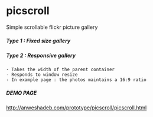 # picscroll
Simple scrollable flickr picture gallery

##### Type 1 : Fixed size gallery

##### Type 2 : Responsive gallery
```
- Takes the width of the parent container
- Responds to window resize
- In example page : the photos maintains a 16:9 ratio
```

##### DEMO PAGE
http://anweshadeb.com/prototype/picscroll/picscroll.html
